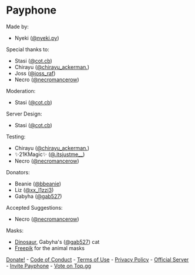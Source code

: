 # Payphone

Made by:
- Nyeki ([@nyeki.py](https://discord.com/users/777338793803513886))

Special thanks to:
- Stasi ([@cot.cb](https://discord.com/users/657091104877051907))
- Chirayu ([@chirayu_ackerman.](https://discord.com/users/1241342249468428358))
- Joss ([@joss_raf](https://discord.com/users/1246444454861213706))
- Necro ([@necromancerow](https://discord.com/users/1060597396393959504))

Moderation:
- Stasi ([@cot.cb](https://discord.com/users/657091104877051907))

Server Design:
- Stasi ([@cot.cb](https://discord.com/users/657091104877051907))

Testing:
- Chirayu ([@chirayu_ackerman.](https://discord.com/users/1241342249468428358))
- ✨21KMagic✨ ([@.itsjustme__](https://discord.com/users/698622915356393582))
- Necro ([@necromancerow](https://discord.com/users/1060597396393959504))

Donators:
- Beanie ([@bbeanie](https://discord.com/users/808745493944336485))
- Liz ([@xx_l1zzi3](https://discord.com/users/914920098739912786))
- Gabyha ([@gab527](https://discord.com/users/678730832952950784))

Accepted Suggestions:
- Necro ([@necromancerow](https://discord.com/users/1060597396393959504))

Masks:
- [Dinosaur](/assets/masks/dinosaur.png), Gabyha's ([@gab527](https://discord.com/users/678730832952950784)) cat
- [Freepik](https://www.freepik.com/) for the animal masks

[Donate!](https://ko-fi.com/payphonedev) - [Code of Conduct](/code-of-conduct) - [Terms of Use](/terms) - [Privacy Policy](/privacy) - [Official Server](https://discord.gg/Cb3rCrTxmm) - [Invite Payphone](https://discord.com/oauth2/authorize?client_id=1212940413795827763) - [Vote on Top.gg](https://top.gg/bot/1212940413795827763)
